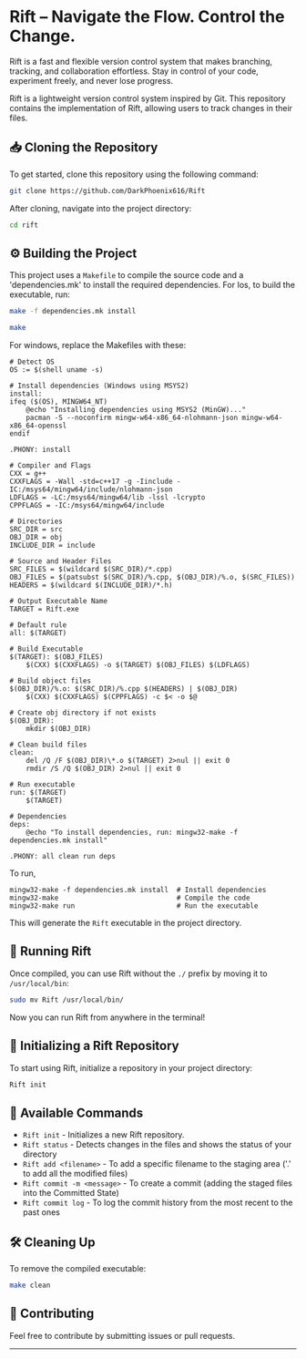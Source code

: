 # Rift – Navigate the Flow. Control the Change.

Rift is a fast and flexible version control system that makes branching, tracking, and collaboration effortless. Stay in control of your code, experiment freely, and never lose progress.


Rift is a lightweight version control system inspired by Git. This repository contains the implementation of Rift, allowing users to track changes in their files.

## 📥 Cloning the Repository

To get started, clone this repository using the following command:

```sh
git clone https://github.com/DarkPhoenix616/Rift
```

After cloning, navigate into the project directory:

```sh
cd rift
```

## ⚙️ Building the Project

This project uses a `Makefile` to compile the source code and a 'dependencies.mk' to install the required dependencies. For Ios, to build the executable, run:

```sh
make -f dependencies.mk install
```

```sh
make
```

For windows, replace the Makefiles with these: 
```
# Detect OS
OS := $(shell uname -s)

# Install dependencies (Windows using MSYS2)
install:
ifeq ($(OS), MINGW64_NT)
	@echo "Installing dependencies using MSYS2 (MinGW)..."
	pacman -S --noconfirm mingw-w64-x86_64-nlohmann-json mingw-w64-x86_64-openssl
endif

.PHONY: install
```

```
# Compiler and Flags
CXX = g++
CXXFLAGS = -Wall -std=c++17 -g -Iinclude -IC:/msys64/mingw64/include/nlohmann-json
LDFLAGS = -LC:/msys64/mingw64/lib -lssl -lcrypto
CPPFLAGS = -IC:/msys64/mingw64/include

# Directories
SRC_DIR = src
OBJ_DIR = obj
INCLUDE_DIR = include

# Source and Header Files
SRC_FILES = $(wildcard $(SRC_DIR)/*.cpp)
OBJ_FILES = $(patsubst $(SRC_DIR)/%.cpp, $(OBJ_DIR)/%.o, $(SRC_FILES))
HEADERS = $(wildcard $(INCLUDE_DIR)/*.h)

# Output Executable Name
TARGET = Rift.exe

# Default rule
all: $(TARGET)

# Build Executable
$(TARGET): $(OBJ_FILES)
	$(CXX) $(CXXFLAGS) -o $(TARGET) $(OBJ_FILES) $(LDFLAGS)

# Build object files
$(OBJ_DIR)/%.o: $(SRC_DIR)/%.cpp $(HEADERS) | $(OBJ_DIR)
	$(CXX) $(CXXFLAGS) $(CPPFLAGS) -c $< -o $@

# Create obj directory if not exists
$(OBJ_DIR):
	mkdir $(OBJ_DIR)

# Clean build files
clean:
	del /Q /F $(OBJ_DIR)\*.o $(TARGET) 2>nul || exit 0
	rmdir /S /Q $(OBJ_DIR) 2>nul || exit 0

# Run executable
run: $(TARGET)
	$(TARGET)

# Dependencies
deps:
	@echo "To install dependencies, run: mingw32-make -f dependencies.mk install"

.PHONY: all clean run deps

```

To run, 
```
mingw32-make -f dependencies.mk install  # Install dependencies
mingw32-make                             # Compile the code
mingw32-make run                         # Run the executable
```


This will generate the `Rift` executable in the project directory.

## 🚀 Running Rift

Once compiled, you can use Rift without the `./` prefix by moving it to `/usr/local/bin`:

```sh
sudo mv Rift /usr/local/bin/
```

Now you can run Rift from anywhere in the terminal!

## 📌 Initializing a Rift Repository

To start using Rift, initialize a repository in your project directory:

```sh
Rift init
```

## 📄 Available Commands

- `Rift init` - Initializes a new Rift repository.
- `Rift status` - Detects changes in the files and shows the status of your directory
- `Rift add <filename>` - To add a specific filename to the staging area ('.' to add all the modified files)
- `Rift commit -m <message>` - To create a commit (adding the staged files into the Committed State)
- `Rift commit log` - To log the commit history from the most recent to the past ones


## 🛠 Cleaning Up

To remove the compiled executable:

```sh
make clean
```

## 🤝 Contributing

Feel free to contribute by submitting issues or pull requests.

---


